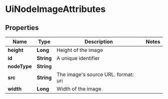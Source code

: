 

# UiNodeImageAttributes


## Properties

Name | Type | Description | Notes
------------ | ------------- | ------------- | -------------
**height** | **Long** | Height of the image | 
**id** | **String** | A unique identifier | 
**nodeType** | **String** |  | 
**src** | **String** | The image&#39;s source URL.  format: uri | 
**width** | **Long** | Width of the image | 



